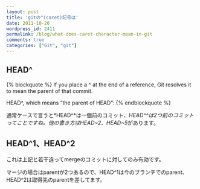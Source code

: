 ```yaml
---
layout: post
title: 'gitの^(caret)記号は'
date: 2011-10-26
wordpress_id: 2411
permalink: /blog/what-does-caret-character-mean-in-git
comments: true
categories: ["Git", "git"]
---
```

## HEAD^
{% blockquote %}
If you place a ^ at the end of a reference, Git resolves it to mean the parent of that commit.

HEAD^, which means “the parent of HEAD”:
{% endblockquote %}

通常ケースで言うと*HEAD^*は一個前のコミット、*HEAD^^*は2つ前のコミットってことですね。他の書き方は*HEAD~2*、*HEAD~5*があります。

## HEAD^1、HEAD^2
これは上記と若干違ってmergeのコミットに対してのみ有効です。

マージの場合はparentが2つあるので、HEAD^1は今のブランチでのparent、HEAD\^2は取得先のparentを差してます。
